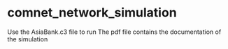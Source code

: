 # comnet_network_simulation
Use the AsiaBank.c3 file to run
The pdf file contains the documentation of the simulation
